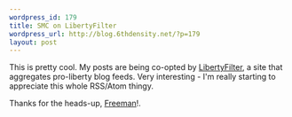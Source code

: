 ```yaml
--- 
wordpress_id: 179
title: SMC on LibertyFilter
wordpress_url: http://blog.6thdensity.net/?p=179
layout: post
---
```

<p>This is pretty cool.  My posts are being co-opted by <a href="http://libertyfilter.com">LibertyFilter</a>, a site that aggregates pro-liberty blog feeds.  Very interesting - I'm really starting to appreciate this whole RSS/Atom thingy.</p><p>Thanks for the heads-up, <a href="http://freemanlc.blogspot.com/">Freeman</a>!.</p>
